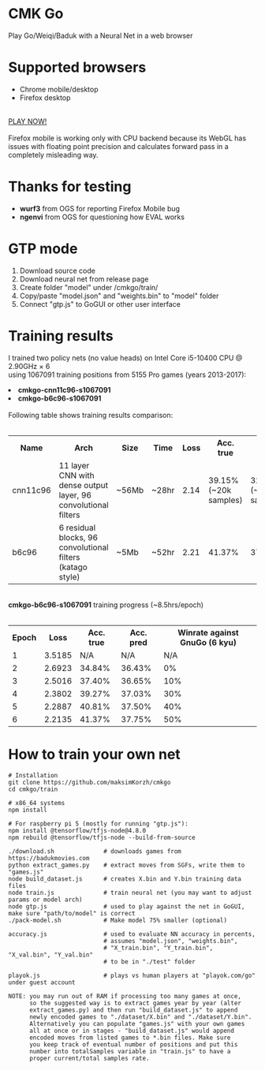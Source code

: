 # CMK Go
Play Go/Weiqi/Baduk with a Neural Net in a web browser<br>

# Supported browsers
 - Chrome mobile/desktop
 - Firefox desktop
<br>
<a href="https://maksimkorzh.github.io/cmkgo/">PLAY NOW!</a><br><br>
Firefox mobile is working only with CPU backend because its WebGL
has issues with floating point precision and calculates forward pass
in a completely misleading way.

# Thanks for testing
 - <strong>wurf3</strong> from OGS for reporting Firefox Mobile bug
 - <strong>ngenvi</strong> from OGS for questioning how EVAL works

# GTP mode
1. Download source code
2. Download neural net from release page
3. Create folder "model" under /cmkgo/train/
4. Copy/paste "model.json" and "weights.bin" to "model" folder
5. Connect "gtp.js" to GoGUI or other user interface

# Training results
I trained two policy nets (no value heads) on Intel Core i5-10400 CPU @ 2.90GHz × 6<br>
using 1067091 training positions from 5155 Pro games (years 2013-2017):
<li><strong>cmkgo-cnn11c96-s1067091</strong></li>
<li><strong>cmkgo-b6c96-s1067091</strong></li>
<br>
Following table shows training results comparison:
<br>
<br>
<table>
  <tr>
    <th>Name</th>
    <th>Arch</th>
    <th>Size</th>
    <th>Time</th>
    <th>Loss</th>
    <th>Acc. true</th>
    <th>Acc. pred</th>
    <th>Strength</th>
  </tr>
  <tr>
    <td>cnn11c96</td>
    <td>11 layer CNN with dense output layer, 96 convolutional filters</td>
    <td>~56Mb</td>
    <td>~28hr</td>
    <td>2.14</td>
    <td>39.15% (~20k samples)</td>
    <td>32.05% (~17k samples)</td>
    <td>~10 kyu</td>
  </tr>
  <tr>
    <td>b6c96</td>
    <td>6 residual blocks, 96 convolutional filters (katago style)</td>
    <td>~5Mb</td>
    <td>~52hr</td>
    <td>2.21</td>
    <td>41.37%</td>
    <td>37.75%</td>
    <td>~6 kyu</td>
  </tr>
</table>
<br>
<strong>cmkgo-b6c96-s1067091</strong> training progress (~8.5hrs/epoch)
<br>
<br>
<table>
 <tr>
   <th>Epoch</th>
   <th>Loss</th>
   <th>Acc. true</th>
   <th>Acc. pred</th>
   <th>Winrate against GnuGo (6 kyu)</th>
 </tr>
 <tr>
   <td>1</td>
   <td>3.5185</td>
   <td>N/A</td>
   <td>N/A</td>
   <td>N/A</td>
 </tr>
 </tr>
   <td>2</td>
   <td>2.6923</td>
   <td>34.84%</td>
   <td>36.43%</td>
   <td>0%</td>
 </tr>
 </tr>
   <td>3</td>
   <td>2.5016</td>
   <td>37.40%</td>
   <td>36.65%</td>
   <td>10%</td>
 </tr>
 </tr>
   <td>4</td>
   <td>2.3802</td>
   <td>39.27%</td>
   <td>37.03%</td>
   <td>30%</td>
 </tr>
 </tr>
   <td>5</td>
   <td>2.2887</td>
   <td>40.81%</td>
   <td>37.50%</td>
   <td>40%</td>
 </tr>
 </tr>
   <td>6</td>
   <td>2.2135</td>
   <td>41.37%</td>
   <td>37.75%</td>
   <td>50%</td>
 </tr>
</table>

# How to train your own net
    # Installation
    git clone https://github.com/maksimKorzh/cmkgo
    cd cmkgo/train
    
    # x86_64 systems
    npm install
    
    # For raspberry pi 5 (mostly for running "gtp.js"):
    npm install @tensorflow/tfjs-node@4.8.0
    npm rebuild @tensorflow/tfjs-node --build-from-source

    ./download.sh              # downloads games from https://badukmovies.com
    python extract_games.py    # extract moves from SGFs, write them to "games.js"
    node build_dataset.js      # creates X.bin and Y.bin training data files
    node train.js              # train neural net (you may want to adjust params or model arch)
    node gtp.js                # used to play against the net in GoGUI, make sure "path/to/model" is correct
    ./pack-model.sh            # Make model 75% smaller (optional)
    
    accuracy.js                # used to evaluate NN accuracy in percents,
                               # assumes "model.json", "weights.bin",
                               # "X_train.bin", "Y_train.bin", "X_val.bin", "Y_val.bin"
                               # to be in "./test" folder
    
    playok.js                  # plays vs human players at "playok.com/go" under guest account

    NOTE: you may run out of RAM if processing too many games at once,
          so the suggested way is to extract games year by year (alter
          extract_games.py) and then run "build_dataset.js" to append
          newly encoded games to "./dataset/X.bin" and "./dataset/Y.bin".
          Alternatively you can populate "games.js" with your own games
          all at once or in stages - "build_dataset.js" would append
          encoded moves from listed games to *.bin files. Make sure
          you keep track of eventual number of positions and put this
          number into totalSamples variable in "train.js" to have a
          proper current/total samples rate.
